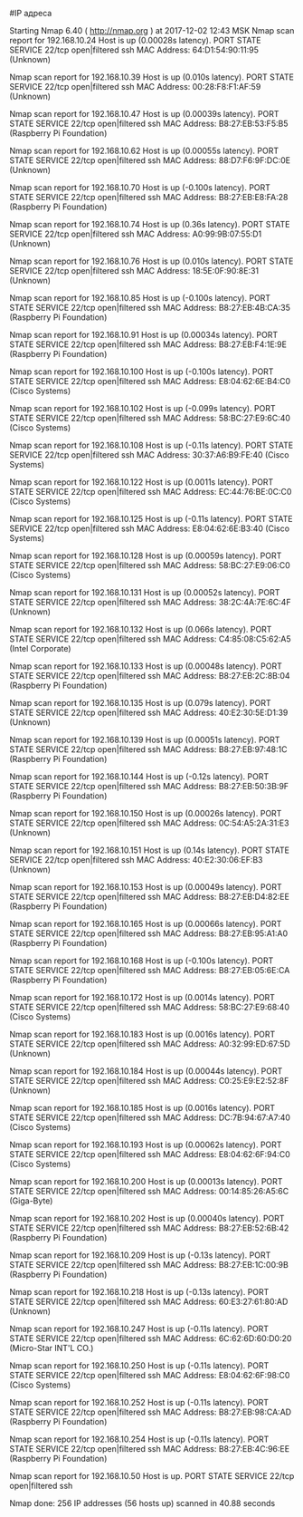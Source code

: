 #IP адреса <a name="99"></a>

Starting Nmap 6.40 ( http://nmap.org ) at 2017-12-02 12:43 MSK
Nmap scan report for 192.168.10.24
Host is up (0.00028s latency).
PORT   STATE         SERVICE
22/tcp open|filtered ssh
MAC Address: 64:D1:54:90:11:95 (Unknown)

Nmap scan report for 192.168.10.39
Host is up (0.010s latency).
PORT   STATE         SERVICE
22/tcp open|filtered ssh
MAC Address: 00:28:F8:F1:AF:59 (Unknown)

Nmap scan report for 192.168.10.47
Host is up (0.00039s latency).
PORT   STATE         SERVICE
22/tcp open|filtered ssh
MAC Address: B8:27:EB:53:F5:B5 (Raspberry Pi Foundation)

Nmap scan report for 192.168.10.62
Host is up (0.00055s latency).
PORT   STATE         SERVICE
22/tcp open|filtered ssh
MAC Address: 88:D7:F6:9F:DC:0E (Unknown)

Nmap scan report for 192.168.10.70
Host is up (-0.100s latency).
PORT   STATE         SERVICE
22/tcp open|filtered ssh
MAC Address: B8:27:EB:E8:FA:28 (Raspberry Pi Foundation)

Nmap scan report for 192.168.10.74
Host is up (0.36s latency).
PORT   STATE         SERVICE
22/tcp open|filtered ssh
MAC Address: A0:99:9B:07:55:D1 (Unknown)

Nmap scan report for 192.168.10.76
Host is up (0.010s latency).
PORT   STATE         SERVICE
22/tcp open|filtered ssh
MAC Address: 18:5E:0F:90:8E:31 (Unknown)

Nmap scan report for 192.168.10.85
Host is up (-0.100s latency).
PORT   STATE         SERVICE
22/tcp open|filtered ssh
MAC Address: B8:27:EB:4B:CA:35 (Raspberry Pi Foundation)

Nmap scan report for 192.168.10.91
Host is up (0.00034s latency).
PORT   STATE         SERVICE
22/tcp open|filtered ssh
MAC Address: B8:27:EB:F4:1E:9E (Raspberry Pi Foundation)

Nmap scan report for 192.168.10.100
Host is up (-0.100s latency).
PORT   STATE         SERVICE
22/tcp open|filtered ssh
MAC Address: E8:04:62:6E:B4:C0 (Cisco Systems)

Nmap scan report for 192.168.10.102
Host is up (-0.099s latency).
PORT   STATE         SERVICE
22/tcp open|filtered ssh
MAC Address: 58:BC:27:E9:6C:40 (Cisco Systems)

Nmap scan report for 192.168.10.108
Host is up (-0.11s latency).
PORT   STATE         SERVICE
22/tcp open|filtered ssh
MAC Address: 30:37:A6:B9:FE:40 (Cisco Systems)

Nmap scan report for 192.168.10.122
Host is up (0.0011s latency).
PORT   STATE         SERVICE
22/tcp open|filtered ssh
MAC Address: EC:44:76:BE:0C:C0 (Cisco Systems)

Nmap scan report for 192.168.10.125
Host is up (-0.11s latency).
PORT   STATE         SERVICE
22/tcp open|filtered ssh
MAC Address: E8:04:62:6E:B3:40 (Cisco Systems)

Nmap scan report for 192.168.10.128
Host is up (0.00059s latency).
PORT   STATE         SERVICE
22/tcp open|filtered ssh
MAC Address: 58:BC:27:E9:06:C0 (Cisco Systems)

Nmap scan report for 192.168.10.131
Host is up (0.00052s latency).
PORT   STATE         SERVICE
22/tcp open|filtered ssh
MAC Address: 38:2C:4A:7E:6C:4F (Unknown)

Nmap scan report for 192.168.10.132
Host is up (0.066s latency).
PORT   STATE         SERVICE
22/tcp open|filtered ssh
MAC Address: C4:85:08:C5:62:A5 (Intel Corporate)

Nmap scan report for 192.168.10.133
Host is up (0.00048s latency).
PORT   STATE         SERVICE
22/tcp open|filtered ssh
MAC Address: B8:27:EB:2C:8B:04 (Raspberry Pi Foundation)

Nmap scan report for 192.168.10.135
Host is up (0.079s latency).
PORT   STATE         SERVICE
22/tcp open|filtered ssh
MAC Address: 40:E2:30:5E:D1:39 (Unknown)

Nmap scan report for 192.168.10.139
Host is up (0.00051s latency).
PORT   STATE         SERVICE
22/tcp open|filtered ssh
MAC Address: B8:27:EB:97:48:1C (Raspberry Pi Foundation)

Nmap scan report for 192.168.10.144
Host is up (-0.12s latency).
PORT   STATE         SERVICE
22/tcp open|filtered ssh
MAC Address: B8:27:EB:50:3B:9F (Raspberry Pi Foundation)

Nmap scan report for 192.168.10.150
Host is up (0.00026s latency).
PORT   STATE         SERVICE
22/tcp open|filtered ssh
MAC Address: 0C:54:A5:2A:31:E3 (Unknown)

Nmap scan report for 192.168.10.151
Host is up (0.14s latency).
PORT   STATE         SERVICE
22/tcp open|filtered ssh
MAC Address: 40:E2:30:06:EF:B3 (Unknown)

Nmap scan report for 192.168.10.153
Host is up (0.00049s latency).
PORT   STATE         SERVICE
22/tcp open|filtered ssh
MAC Address: B8:27:EB:D4:82:EE (Raspberry Pi Foundation)

Nmap scan report for 192.168.10.165
Host is up (0.00066s latency).
PORT   STATE         SERVICE
22/tcp open|filtered ssh
MAC Address: B8:27:EB:95:A1:A0 (Raspberry Pi Foundation)

Nmap scan report for 192.168.10.168
Host is up (-0.100s latency).
PORT   STATE         SERVICE
22/tcp open|filtered ssh
MAC Address: B8:27:EB:05:6E:CA (Raspberry Pi Foundation)

Nmap scan report for 192.168.10.172
Host is up (0.0014s latency).
PORT   STATE         SERVICE
22/tcp open|filtered ssh
MAC Address: 58:BC:27:E9:68:40 (Cisco Systems)

Nmap scan report for 192.168.10.183
Host is up (0.0016s latency).
PORT   STATE         SERVICE
22/tcp open|filtered ssh
MAC Address: A0:32:99:ED:67:5D (Unknown)

Nmap scan report for 192.168.10.184
Host is up (0.00044s latency).
PORT   STATE         SERVICE
22/tcp open|filtered ssh
MAC Address: C0:25:E9:E2:52:8F (Unknown)

Nmap scan report for 192.168.10.185
Host is up (0.0016s latency).
PORT   STATE         SERVICE
22/tcp open|filtered ssh
MAC Address: DC:7B:94:67:A7:40 (Cisco Systems)

Nmap scan report for 192.168.10.193
Host is up (0.00062s latency).
PORT   STATE         SERVICE
22/tcp open|filtered ssh
MAC Address: E8:04:62:6F:94:C0 (Cisco Systems)

Nmap scan report for 192.168.10.200
Host is up (0.00013s latency).
PORT   STATE         SERVICE
22/tcp open|filtered ssh
MAC Address: 00:14:85:26:A5:6C (Giga-Byte)

Nmap scan report for 192.168.10.202
Host is up (0.00040s latency).
PORT   STATE         SERVICE
22/tcp open|filtered ssh
MAC Address: B8:27:EB:52:6B:42 (Raspberry Pi Foundation)

Nmap scan report for 192.168.10.209
Host is up (-0.13s latency).
PORT   STATE         SERVICE
22/tcp open|filtered ssh
MAC Address: B8:27:EB:1C:00:9B (Raspberry Pi Foundation)

Nmap scan report for 192.168.10.218
Host is up (-0.13s latency).
PORT   STATE         SERVICE
22/tcp open|filtered ssh
MAC Address: 60:E3:27:61:80:AD (Unknown)

Nmap scan report for 192.168.10.247
Host is up (-0.11s latency).
PORT   STATE         SERVICE
22/tcp open|filtered ssh
MAC Address: 6C:62:6D:60:D0:20 (Micro-Star INT'L CO.)

Nmap scan report for 192.168.10.250
Host is up (-0.11s latency).
PORT   STATE         SERVICE
22/tcp open|filtered ssh
MAC Address: E8:04:62:6F:98:C0 (Cisco Systems)

Nmap scan report for 192.168.10.252
Host is up (-0.11s latency).
PORT   STATE         SERVICE
22/tcp open|filtered ssh
MAC Address: B8:27:EB:98:CA:AD (Raspberry Pi Foundation)

Nmap scan report for 192.168.10.254
Host is up (-0.11s latency).
PORT   STATE         SERVICE
22/tcp open|filtered ssh
MAC Address: B8:27:EB:4C:96:EE (Raspberry Pi Foundation)

Nmap scan report for 192.168.10.50
Host is up.
PORT   STATE         SERVICE
22/tcp open|filtered ssh

Nmap done: 256 IP addresses (56 hosts up) scanned in 40.88 seconds
